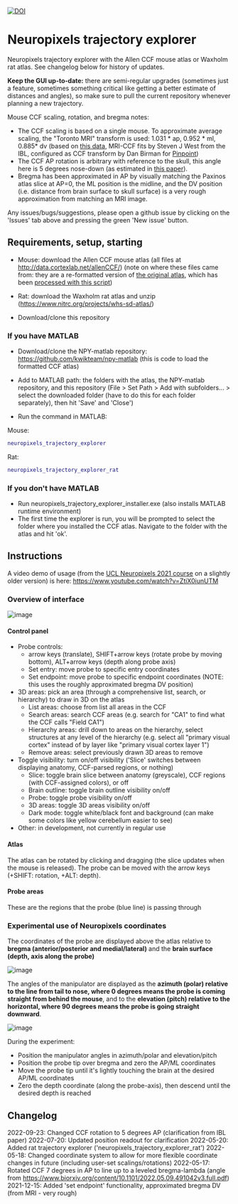 [![DOI](https://zenodo.org/badge/429406115.svg)](https://zenodo.org/badge/latestdoi/429406115)

# Neuropixels trajectory explorer
Neuropixels trajectory explorer with the Allen CCF mouse atlas or Waxholm rat atlas. See changelog below for history of updates.

**Keep the GUI up-to-date:** there are semi-regular upgrades (sometimes just a feature, sometimes something critical like getting a better estimate of distances and angles), so make sure to pull the current repository whenever planning a new trajectory.

Mouse CCF scaling, rotation, and bregma notes:
* The CCF scaling is based on a single mouse. To approximate average scaling, the "Toronto MRI" transform is used: 1.031 * ap, 0.952 * ml, 0.885* dv (based on [this data](https://www.nature.com/articles/s41467-018-04921-2), MRI-CCF fits by Steven J West from the IBL, configured as CCF transform by Dan Birman for [Pinpoint](https://github.com/VirtualBrainLab/Pinpoint))
* The CCF AP rotation is arbitrary with reference to the skull, this angle here is 5 degrees nose-down (as estimated in [this paper](https://www.biorxiv.org/content/10.1101/2022.05.09.491042v3)).
* Bregma has been approximated in AP by visually matching the Paxinos atlas slice at AP=0, the ML position is the midline, and the DV position (i.e. distance from brain surface to skull surface) is a very rough approximation from matching an MRI image.

Any issues/bugs/suggestions, please open a github issue by clicking on the 'Issues' tab above and pressing the green 'New issue' button.

## Requirements, setup, starting
- Mouse: download the Allen CCF mouse atlas (all files at http://data.cortexlab.net/allenCCF/)
(note on where these files came from: they are a re-formatted version of [the original atlas](http://download.alleninstitute.org/informatics-archive/current-release/mouse_ccf/annotation/ccf_2017/), which has been [processed with this script](https://github.com/cortex-lab/allenCCF/blob/master/setup_utils.m))

- Rat: download the Waxholm rat atlas and unzip (https://www.nitrc.org/projects/whs-sd-atlas/)

- Download/clone this repository

### If you have MATLAB
- Download/clone the NPY-matlab repository: https://github.com/kwikteam/npy-matlab
(this is code to load the formatted CCF atlas)

- Add to MATLAB path: the folders with the atlas, the NPY-matlab repository, and this repository
(File > Set Path > Add with subfolders... > select the downloaded folder (have to do this for each folder separately), then hit 'Save' and 'Close')

- Run the command in MATLAB:

Mouse:
```matlab
neuropixels_trajectory_explorer
```
Rat: 
```matlab
neuropixels_trajectory_explorer_rat
```

### If you don't have MATLAB
- Run neuropixels_trajectory_explorer_installer.exe (also installs MATLAB runtime environment)
- The first time the explorer is run, you will be prompted to select the folder where you installed the CCF atlas. Navigate to the folder with the atlas and hit 'ok'.

## Instructions

A video demo of usage (from the [UCL Neuropixels 2021 course](https://www.ucl.ac.uk/neuropixels/training/2021-neuropixels-course) on a slightly older version) is here: https://www.youtube.com/watch?v=ZtiX0iunUTM

### Overview of interface
![image](https://github.com/petersaj/neuropixels_trajectory_explorer/blob/main/wiki/overview.PNG)

#### Control panel
- Probe controls: 
  - arrow keys (translate), SHIFT+arrow keys (rotate probe by moving bottom), ALT+arrow keys (depth along probe axis)
  - Set entry: move probe to specific entry coordinates
  - Set endpoint: move probe to specific endpoint coordinates (NOTE: this uses the roughly approximated bregma DV position)
- 3D areas: pick an area (through a comprehensive list, search, or hierarchy) to draw in 3D on the atlas
  - List areas: choose from list all areas in the CCF
  - Search areas: search CCF areas (e.g. search for "CA1" to find what the CCF calls "Field CA1")
  - Hierarchy areas: drill down to areas on the hierarchy, select structures at any level of the hierarchy (e.g. select all "primary visual cortex" instead of by layer like "primary visual cortex layer 1")
  - Remove areas: select previously drawn 3D areas to remove 
- Toggle visibility: turn on/off visibility ('Slice' switches between displaying anatomy, CCF-parsed regions, or nothing)
  - Slice: toggle brain slice between anatomy (greyscale), CCF regions (with CCF-assigned colors), or off
  - Brain outline: toggle brain outline visibility on/off
  - Probe: toggle probe visibility on/off
  - 3D areas: toggle 3D areas visibility on/off
  - Dark mode: toggle white/black font and background (can make some colors like yellow cerebellum easier to see)
- Other: in development, not currently in regular use

#### Atlas
The atlas can be rotated by clicking and dragging (the slice updates when the mouse is released). The probe can be moved with the arrow keys (+SHIFT: rotation, +ALT: depth).

#### Probe areas
These are the regions that the probe (blue line) is passing through


### Experimental use of Neuropixels coordinates
The coordinates of the probe are displayed above the atlas relative to **bregma (anterior/posterior and medial/lateral)** and the **brain surface (depth, axis along the probe)**

![image](https://github.com/petersaj/neuropixels_trajectory_explorer/blob/main/wiki/positions.png)

The angles of the manipulator are displayed as the **azimuth (polar) relative to the line from tail to nose, where 0 degrees means the probe is coming straight from behind the mouse**, and to the **elevation (pitch) relative to the horizontal, where 90 degrees means the probe is going straight downward**.

![image](https://github.com/petersaj/neuropixels_trajectory_explorer/blob/main/wiki/angles.png)


During the experiment:
- Position the manipulator angles in azimuth/polar and elevation/pitch
- Position the probe tip over bregma and zero the AP/ML coordinates
- Move the probe tip until it's lightly touching the brain at the desired AP/ML coordinates
- Zero the depth coordinate (along the probe-axis), then descend until the desired depth is reached

## Changelog
2022-09-23: Changed CCF rotation to 5 degrees AP (clarification from IBL paper)
2022-07-20: Updated position readout for clarification
2022-05-20: Added rat trajectory explorer ('neuropixels_trajectory_explorer_rat')
2022-05-18: Changed coordinate system to allow for more flexible coordinate changes in future (including user-set scalings/rotations)
2022-05-17: Rotated CCF 7 degrees in AP to line up to a leveled bregma-lambda (angle from https://www.biorxiv.org/content/10.1101/2022.05.09.491042v3.full.pdf)
2021-12-15: Added 'set endpoint' functionality, approximated bregma DV (from MRI - very rough)


